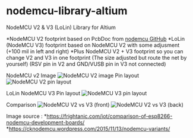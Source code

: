 # nodemcu-library-altium
NodeMCU V2 &amp; V3 (LoLin) Library for Altium

*NodeMCU V2 footprint based on PcbDoc from [nodemcu GitHub](https://github.com/nodemcu/nodemcu-devkit-v1.0)
*LoLin (NodeMCU V3) footprint based on NodeMCU V2 with some adjusment (+100 mil in left and right)
*Plus NodeMCU V2 + V3 footprint so you can change V2 and V3 in one footprint (The size adjusted but route the net by yourself) (RSV pin in V2 and GND/VUSB pin in V3 not connected)

NodeMCU v2
Image
![NodeMCU V2 image](https://lh3.googleusercontent.com/gDL97Xdjmd0-FQDdjmb-sl_bn4SRpsrN6wdxaj6lx6dirgth4UQ_4ShSmSZ-TzbVWW4FzuFXVdxIea2bXLhtl13XN9JrBrfdhz2sd6fqS5OayvkbX0nxIvyVnBhVfPLDhiisV19_QwBh8rO2QIA44PgqzUTCv9l0vkZ2c6KABRmNYnW9uMTrb9f5-ESR_nnMv9L6bFqRbdawhYBjThkoazTElAE7r7WLTEmhOw46-ggy5CU9TfQSzB9urxU5mXOk1zljZLocNAQfZp9mjPrfn6bxphs6sBuGVicCBrXuPXWoowGsxAa5NH84kyfXFGpNxrIuTTjvJov8gELheG-pxYWECMyo5pdhs40uNs69Y0Gc7T6fNEi8qYcfAceoB4Z4b8rah6Nb08nv63JtPkK2GUDrlMP2OAZbGeAOyCfjGz_FrVHZLWJH7V355gJImXNm8bTBb1_4_LkBubp4YMCFw784wHrSqqGUwWL0cwhKo-ARl5RzNhP22xfJ97vuwJGgV_f8hQGJ72NQ2c20tbwNEYTih_alQGfDyfaFNHP-ESTXFnJ26bq0ZkvBId1d0oy0VtH0yJm371OULeEAlzMvLeIJsCj2sqY8WJTzlkDz5zOP2nvjRclO=w1024-h683-no "NodeMCU V2 image")
Pin layout
![NodeMCU V2 pin layout](https://lh3.googleusercontent.com/Pt_3Bl3QIQzytyg2mO8NG01cOWCnhKXUKmJ1kMthqcZElMHzWqYbFXMfSce0PZgW8TMIXj6N7HpCOjTtWgp01zYvVzSFlUQJzQTLKe48O_D4jQqrE18NBWvqfSurWoCyCioDS-_kRgjz8c37HHGwjVaEmHdwi-oQVeAhUBqmIOb_-61FB-fXp_IOy_5NzhqBMevQTwwL8GNs5QuWvlUZJsTcqIpBFNtUGpPg-8D7_Jl0Wxft3KlDnrXIFNpqg3vTURAklSZrA_fshROshyY1RYTQI1s4A58hRMnSHPvWtKT5s-jxx2fio4NTOFlBa1jDmxEs_SH1DWJScJr2c_yaroRFalCoVo8ZzsMATA2J9iyk8k3Ml3iOZDXNtzBET2JlsTsokgHwjPnsqBLZkn1_TyBsFjTUyFdEDTuWYeaOrXIJdqJ5d3g_ZYyd8AC_jbHc7Ro7EY_DZrTZKiFPvAqf9mpwHOLEFxSs5F5jhXyVEh8TcRybr6qq5gDDNtviMGpi-G7fXYCK7pYNJODNadk0sRqpforRFJFzPp7zS5Oq-3aGZp_0oXwnC77Tpqz3g9oPVyLiX7BUVoOwGYyaoWp5CCAQFGEwPtFg8qteHHepfyoiSK9-Jf77=w749-h577-no "NodeMCU V2 pin layout")

LoLin NodeMCU V3
Pin layout
![NodeMCU V3 pin layout](https://lh3.googleusercontent.com/7z0VgaCOFqQxNXwbF6LLH8whszzm3uFNV5qjQQQ8Dj0AMoZet8Vw0eM6EMKsDdHeJDqb4iHMWspzK4Nnv-uoCsRLF0ZZwpCm6V2mQTvJrE-nfK-veFeR9uWt1YMQ9GapVN4XPh7ry4UEO4QaVyKVMlV4EQT1AbClwWIaG_9wuTXM8O88amNVNrWWYjDX44VbvvYhEtA7s689KDTRvxmErjkrouRMVZUQMV_YJ0hyvP2_JMyD_r6L4xzpqAC82xSlge9Vmch5BOlRJ61K5qVbvv2wjd0XrO0dcZEw7iybCLnYw4KBQn-Hmi3cOABlOiwHDuVHghVtlKdAKCyEEaXpYH_KYsYDmSANqeAlH4R7HmSkqD__JyxOhTTD4KGgsLXbKlEFvA_n7RXIDhA_QIlDpisFJKAYCtbNZQgjJSBeltK6307GGvh6JMzfnQD71Ek6BdmSlyTb2zarRkh3WGKD7FGQkwLTJANSWjVlntAzzbzlOYqtH1ytBaBk2lPSaoat5NQwYJcustxK_LABXgHPO91MW-h4ckQN0TKYA_PFkltZxX2o37oUBygSULeQ05hkMEq1tvWTTgHhcvV_oO87np6n3kINYxHAzsHm4usMtv3ZXQ7_sobG=w816-h629-no "NodeMCU V3 pin layout")

Comparison
![NodeMCU V2 vs V3 (front)](https://lh3.googleusercontent.com/Y01zysBUBGouKjD-ieyAhB6IDqOJHF8XjLZyGNWIC3qzdRLkaFZX_0qLPAL4KdgUibTsXbZVQU42M8bA4RN3yBW7TyeEoZuEGI-tqM_pvCr0yPkB1oqayTKwIUAMGau9wa636bxPxkg8n6_EPt0yKQxS8l5BBRLybpLGiFbSMY1hmU8sPNxwSAT32osPVNOfALVn1yTDBLskaTOF18cReye5QatZDHU9sB2yObPgYV4D8KJApmFEdum3umY3mDxQ3FoIOKPG0-HKe25uVu5UGGhqReY1ru9AmmDeFrVXxm0GUWwsa0h8Laj2yifpnHSFHwWyfid01TnXuWo3qNR7lf9ocxI4yseP87kogiUePqHROvUd0xGMdHzv3upSUHYZ4I-lEcHyNJWJEU5LlFK80cCGuKHJq4O2bNM3HiUvdR2R4RSJniNlnXmD_yMQY08cwd0_EolRxO-H9nWKxfI37mGS4kvmWE9qzcSWFLospBwfckbeYLHZGVrhtAClI3oGx7aF_pRzFP9-S87QhdcVCWOQQPFqxTvI1tTN_DYyFBt1tyPX8iIHqXu23Ex_XEnWON77wEdWEnV51GQq6T1Tx2R4vY9gcvuzBtRuUzxc8Rgi_wjvMzYd=w906-h764-no "NodeMCU V2 vs V3 (front)")
![NodeMCU V2 vs V3 (back)](https://lh3.googleusercontent.com/Erf50kyVg13ncq5P88mBK3L_ZH6vmiweIFoxV4x5M-JEmvpqZY4trGHQlVLWHYlgFfjbtDjuN29Os8LFGbRhuKbEGcET33i58ZvisPiCg6MVdjH-6X_Gy6PK7QaZE6esx2JNRXSyxv0IAwGxcpD72eQUR8O6V6wOgelpZkwv1lgz-oGhPQRQOgKBqhexI9HpCB3QQL0eaebnlpXhloCYWscsa9nixq5lN2rQCqfkzKrQBKL8A5SAbt1wwPIzlHm_m9_3qqtzHvo7t_KKA01RdPwFV5Cd8Uqw_lhUzVeY9GwLJB3e942V0AftyYTdcgB1U4wP4AbA_62_z5EaA4bDer7t2R2HXr8tv6ePIhgaYawysTF3MVLlUrw0bcldwUfkq_-GsImNsnBG9lu62TlrH_s8zAMEo8q-6T6f1pfbr1FG4zmCFFP_uwoLsgzw2Z4WORdqg_FkuQrnrP1276gXcd8qNt9t2ynKz-lt7d9h_e0hskZ6dhflFNmRHn7MxUGNLm63tclLWwkLt8LM938kX_QpDtMGYsE72iVe95GRNeQ-2mjVbuNGUH7HqU4LvnQknl5oPxYQyjgZIzd2vZ2Jg87X1RdvcjANKw9p_Lm8ILlcfMhRJ1S6=w648-h509-no "NodeMCU V2 vs V3 (back)")

Image source :
*https://frightanic.com/iot/comparison-of-esp8266-nodemcu-development-boards/
*https://cknodemcu.wordpress.com/2015/11/13/nodemcu-variants/
